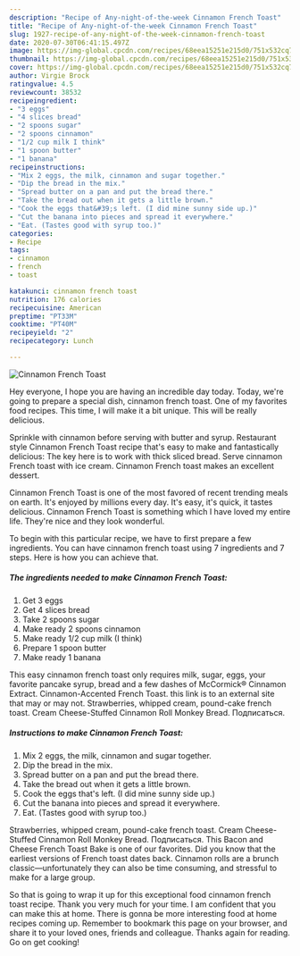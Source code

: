 ```yaml
---
description: "Recipe of Any-night-of-the-week Cinnamon French Toast"
title: "Recipe of Any-night-of-the-week Cinnamon French Toast"
slug: 1927-recipe-of-any-night-of-the-week-cinnamon-french-toast
date: 2020-07-30T06:41:15.497Z
image: https://img-global.cpcdn.com/recipes/68eea15251e215d0/751x532cq70/cinnamon-french-toast-recipe-main-photo.jpg
thumbnail: https://img-global.cpcdn.com/recipes/68eea15251e215d0/751x532cq70/cinnamon-french-toast-recipe-main-photo.jpg
cover: https://img-global.cpcdn.com/recipes/68eea15251e215d0/751x532cq70/cinnamon-french-toast-recipe-main-photo.jpg
author: Virgie Brock
ratingvalue: 4.5
reviewcount: 38532
recipeingredient:
- "3 eggs"
- "4 slices bread"
- "2 spoons sugar"
- "2 spoons cinnamon"
- "1/2 cup milk I think"
- "1 spoon butter"
- "1 banana"
recipeinstructions:
- "Mix 2 eggs, the milk, cinnamon and sugar together."
- "Dip the bread in the mix."
- "Spread butter on a pan and put the bread there."
- "Take the bread out when it gets a little brown."
- "Cook the eggs that&#39;s left. (I did mine sunny side up.)"
- "Cut the banana into pieces and spread it everywhere."
- "Eat. (Tastes good with syrup too.)"
categories:
- Recipe
tags:
- cinnamon
- french
- toast

katakunci: cinnamon french toast 
nutrition: 176 calories
recipecuisine: American
preptime: "PT33M"
cooktime: "PT40M"
recipeyield: "2"
recipecategory: Lunch

---
```



![Cinnamon French Toast](https://img-global.cpcdn.com/recipes/68eea15251e215d0/751x532cq70/cinnamon-french-toast-recipe-main-photo.jpg)

Hey everyone, I hope you are having an incredible day today. Today, we're going to prepare a special dish, cinnamon french toast. One of my favorites food recipes. This time, I will make it a bit unique. This will be really delicious.

Sprinkle with cinnamon before serving with butter and syrup. Restaurant style Cinnamon French Toast recipe that&#39;s easy to make and fantastically delicious: The key here is to work with thick sliced bread. Serve cinnamon French toast with ice cream. Cinnamon French toast makes an excellent dessert.

Cinnamon French Toast is one of the most favored of recent trending meals on earth. It's enjoyed by millions every day. It's easy, it's quick, it tastes delicious. Cinnamon French Toast is something which I have loved my entire life. They're nice and they look wonderful.


To begin with this particular recipe, we have to first prepare a few ingredients. You can have cinnamon french toast using 7 ingredients and 7 steps. Here is how you can achieve that.

<!--inarticleads1-->

##### The ingredients needed to make Cinnamon French Toast:

1. Get 3 eggs
1. Get 4 slices bread
1. Take 2 spoons sugar
1. Make ready 2 spoons cinnamon
1. Make ready 1/2 cup milk (I think)
1. Prepare 1 spoon butter
1. Make ready 1 banana


This easy cinnamon french toast only requires milk, sugar, eggs, your favorite pancake syrup, bread and a few dashes of McCormick® Cinnamon Extract. Cinnamon-Accented French Toast. this link is to an external site that may or may not. Strawberries, whipped cream, pound-cake french toast. Cream Cheese-Stuffed Cinnamon Roll Monkey Bread. Подписаться. 

<!--inarticleads2-->

##### Instructions to make Cinnamon French Toast:

1. Mix 2 eggs, the milk, cinnamon and sugar together.
1. Dip the bread in the mix.
1. Spread butter on a pan and put the bread there.
1. Take the bread out when it gets a little brown.
1. Cook the eggs that&#39;s left. (I did mine sunny side up.)
1. Cut the banana into pieces and spread it everywhere.
1. Eat. (Tastes good with syrup too.)


Strawberries, whipped cream, pound-cake french toast. Cream Cheese-Stuffed Cinnamon Roll Monkey Bread. Подписаться. This Bacon and Cheese French Toast Bake is one of our favorites. Did you know that the earliest versions of French toast dates back. Cinnamon rolls are a brunch classic—unfortunately they can also be time consuming, and stressful to make for a large group. 

So that is going to wrap it up for this exceptional food cinnamon french toast recipe. Thank you very much for your time. I am confident that you can make this at home. There is gonna be more interesting food at home recipes coming up. Remember to bookmark this page on your browser, and share it to your loved ones, friends and colleague. Thanks again for reading. Go on get cooking!

